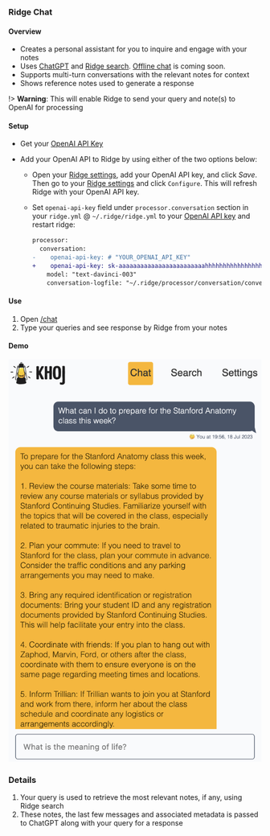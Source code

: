 ### Ridge Chat
#### Overview
- Creates a personal assistant for you to inquire and engage with your notes
- Uses [ChatGPT](https://openai.com/blog/chatgpt) and [Ridge search](/#/search). [Offline chat](https://github.com/ridge-ai/ridge/issues/201) is coming soon.
- Supports multi-turn conversations with the relevant notes for context
- Shows reference notes used to generate a response

!> **Warning**: This will enable Ridge to send your query and note(s) to OpenAI for processing

#### Setup
- Get your [OpenAI API Key](https://platform.openai.com/account/api-keys)
- Add your OpenAI API to Ridge by using either of the two options below:

  - Open your [Ridge settings](http://localhost:42110/config/processor/conversation), add your OpenAI API key, and click *Save*. Then go to your [Ridge settings](http://localhost:42110/config) and click `Configure`. This will refresh Ridge with your OpenAI API key.

  - Set `openai-api-key` field under `processor.conversation` section in your `ridge.yml` @ `~/.ridge/ridge.yml` to your [OpenAI API key](https://beta.openai.com/account/api-keys) and restart ridge:
    ```diff
    processor:
      conversation:
    -    openai-api-key: # "YOUR_OPENAI_API_KEY"
    +    openai-api-key: sk-aaaaaaaaaaaaaaaaaaaaaaaahhhhhhhhhhhhhhhhhhhhhhhh
        model: "text-davinci-003"
        conversation-logfile: "~/.ridge/processor/conversation/conversation_logs.json"
    ```

#### Use
1. Open [/chat](http://localhost:42110/chat)
2. Type your queries and see response by Ridge from your notes

#### Demo
![](./assets/ridge_chat_on_web.png ':size=400px')

### Details
1. Your query is used to retrieve the most relevant notes, if any, using Ridge search
2. These notes, the last few messages and associated metadata is passed to ChatGPT along with your query for a response
